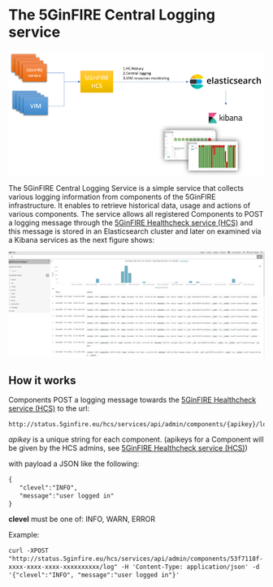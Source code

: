 <!-- TITLE: The 5GinFIRE Central Logging service -->
<!-- SUBTITLE: The 5GinFIRE Central Logging service -->

# The 5GinFIRE Central Logging service

![Hcs Elastic Architecture](/uploads/hcs/hcs-elastic-architecture.png "Hcs Elastic Architecture")

The 5GinFIRE Central Logging Service is a simple service that collects various logging information from  components of the 5GinFIRE infrastructure. It enables to retrieve historical data, usage and actions of various components.
The service allows all registered Components to POST a logging message through the [5GinFIRE Healthcheck service (HCS)](hcservice/usage) and this message is stored in an Elasticsearch cluster and later on examined via a Kibana services as the next figure shows:

![Hcs Centrallog Kibana](/uploads/hcs/hcs-centrallog-kibana.png "Hcs Centrallog Kibana")


## How it works

Components POST a logging message towards the [5GinFIRE Healthcheck service (HCS)](hcservice/usage)  to the url:

```text
http://status.5ginfire.eu/hcs/services/api/admin/components/{apikey}/log"
```

*apikey* is a unique string for each component. (apikeys for a Component will be given by the HCS admins, see  [5GinFIRE Healthcheck service (HCS)](hcservice/usage))

with payload a JSON like the following:
```text
{ 
   "clevel":"INFO", 
   "message":"user logged in"
}
```

**clevel** must be one of: INFO, WARN, ERROR


Example:

```text
curl -XPOST "http://status.5ginfire.eu/hcs/services/api/admin/components/53f7118f-xxxx-xxxx-xxxx-xxxxxxxxxx/log" -H 'Content-Type: application/json' -d '{"clevel":"INFO", "message":"user logged in"}'

```

